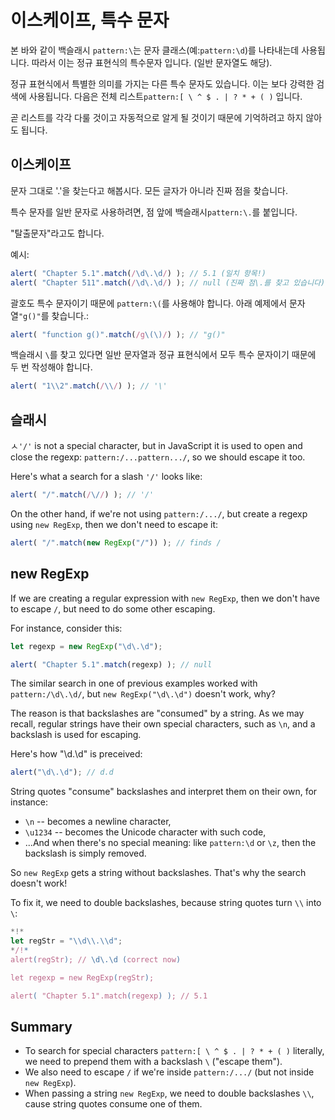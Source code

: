 
# 이스케이프, 특수 문자

본 바와 같이 백슬래시 `pattern:\`는 문자 클래스(예:`pattern:\d`)를 나타내는데 사용됩니다. 따라서 이는 정규 표현식의 특수문자 입니다. (일반 문자열도 해당).

정규 표현식에서 특별한 의미를 가지는 다른 특수 문자도 있습니다. 이는 보다 강력한 검색에 사용됩니다. 다음은 전체 리스트`pattern:[ \ ^ $ . | ? * + ( )` 입니다. 

곧 리스트를 각각 다룰 것이고 자동적으로 알게 될 것이기 때문에 기억하려고 하지 않아도 됩니다.

## 이스케이프

문자 그대로 '.'을 찾는다고 해봅시다. 모든 글자가 아니라 진짜 점을 찾습니다.

특수 문자를 일반 문자로 사용하려면, 점 앞에 백슬래시`pattern:\.`를 붙입니다.

"탈출문자"라고도 합니다.

예시:
```js run
alert( "Chapter 5.1".match(/\d\.\d/) ); // 5.1 (일치 항목!)
alert( "Chapter 511".match(/\d\.\d/) ); // null (진짜 점\.를 찾고 있습니다)
```

괄호도 특수 문자이기 때문에 `pattern:\(`를 사용해야 합니다. 아래 예제에서 문자열`"g()"`를 찾습니다.:

```js run
alert( "function g()".match(/g\(\)/) ); // "g()"
```

백슬래시 `\`를 찾고 있다면 일반 문자열과 정규 표현식에서 모두 특수 문자이기 때문에 두 번 작성해야 합니다.

```js run
alert( "1\\2".match(/\\/) ); // '\'
```

## 슬래시

ㅅ`'/'` is not a special character, but in JavaScript it is used to open and close the regexp: `pattern:/...pattern.../`, so we should escape it too.

Here's what a search for a slash `'/'` looks like:

```js run
alert( "/".match(/\//) ); // '/'
```

On the other hand, if we're not using `pattern:/.../`, but create a regexp using `new RegExp`, then we don't need to escape it:

```js run
alert( "/".match(new RegExp("/")) ); // finds /
```

## new RegExp

If we are creating a regular expression with `new RegExp`, then we don't have to escape `/`, but need to do some other escaping.

For instance, consider this:

```js run
let regexp = new RegExp("\d\.\d");

alert( "Chapter 5.1".match(regexp) ); // null
```

The similar search in one of previous examples worked with `pattern:/\d\.\d/`, but `new RegExp("\d\.\d")` doesn't work, why?

The reason is that backslashes are "consumed" by a string. As we may recall, regular strings have their own special characters, such as `\n`, and a backslash is used for escaping.

Here's how "\d\.\d" is preceived:

```js run
alert("\d\.\d"); // d.d
```

String quotes "consume" backslashes and interpret them on their own, for instance:

- `\n` -- becomes a newline character,
- `\u1234` -- becomes the Unicode character with such code,
- ...And when there's no special meaning: like `pattern:\d` or `\z`, then the backslash is simply removed.

So `new RegExp` gets a string without backslashes. That's why the search doesn't work!

To fix it, we need to double backslashes, because string quotes turn `\\` into `\`:

```js run
*!*
let regStr = "\\d\\.\\d";
*/!*
alert(regStr); // \d\.\d (correct now)

let regexp = new RegExp(regStr);

alert( "Chapter 5.1".match(regexp) ); // 5.1
```

## Summary

- To search for special characters `pattern:[ \ ^ $ . | ? * + ( )` literally, we need to prepend them with a backslash `\` ("escape them").
- We also need to escape `/` if we're inside `pattern:/.../` (but not inside `new RegExp`).
- When passing a string `new RegExp`, we need to double backslashes `\\`, cause string quotes consume one of them.
